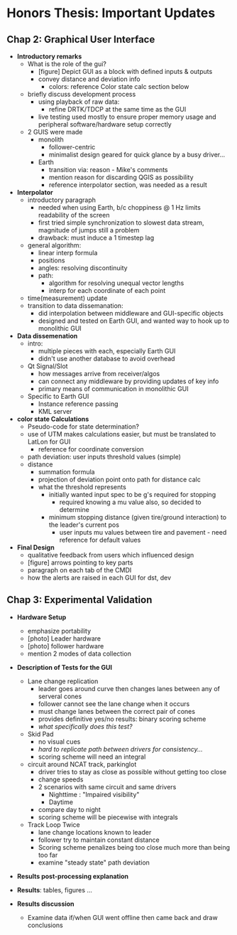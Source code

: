 <!-- Honors Thesis Outline
=====================

## Abstract ##
*What was done?*  

- A GUI was developed to aid in driver-assisted automated following  
- Error propagation in convoys was examined  

__*Why this paper is important [one line]*__  
*Why? What questions were answered?*  

- Are DRTK errors in a convoy the same from 1st vehicle to last as that from first vehicle to 2nd?  

*How was it done?*  
*What was learned?* [maybe not applicable except to error propagation]  

## Chap 1: Introduction/Background/DRTK  ##
- Introductory remarks
    - establish use case
        - convoy
        - where computation is carried out, which vehicles are aware of what
            - each pair's leader computes RPV
            - ideal for gui in all followers, finding the errors
    - mention other nav scenarios
        - swarm mapping
        - mention aerial scenarios
- Motivation - *why driver assistance is necessary*  
    - Convoys 
        - military
            - low visibility conditions
            - narrow path of safe travel (e.g., mines, cliffs, etc.)
        - commercial (tractor trailer)
            - saving money by drafting
            - increase number of vehicles on the road safely -> efficiency
            - driver fatigue, reduce drivers
    - Autonomous scenarios
        - MGV Leader + UGV Follower 
            - don't need driver assistance GUI, but it would help in developing the follower control algorithms
        - DRTK algorithms development
- Other L/F solutions
    - Vision
        - mono camera
            - Principle: size (px) of leader => distance
            - Drawbacks
        - stereo camera
            - Principle: depth from distance between cameras, image differences
            - Drawbacks
    - detection and ranging
        - sonar
            - get no position, only range
            - useless in noisy environments
        - Radar _most popular alternative to DRTK_
            - limited range
            - requires line-of-sight
        - lidar
            - Use of intensity measurement can help with other tasks (lanes)
            -  requires line-of sight
    - advantages of GPS-based
- What comes from DRTK - need to redo
    - TDCP - path accuracy
    - Lateral Dev
    - Distance (direct)
    - velocities   -->

Honors Thesis: Important Updates
================================

## Chap 2: Graphical User Interface ##
    
- __Introductory remarks__
    - What is the role of the gui?
        - [figure] Depict GUI as a block with defined inputs & outputs
        - convey distance and deviation info
            - colors: reference Color state calc section below
    - briefly discuss development process
        - using playback of raw data:
            - refine DRTK/TDCP at the same time as the GUI
        - live testing used mostly to ensure proper memory usage and peripheral software/hardware setup correctly
    -  2 GUIS were made
        -  monolith
            -  follower-centric
            -  minimalist design geared for quick glance by a busy driver...
        -  Earth
            -  transition via: reason - Mike's comments
            -  mention reason for discarding QGIS as possibility
            -  reference interpolator section, was needed as a result
- __Interpolator__
    - introductory paragraph
        - needed when using Earth, b/c choppiness @ 1 Hz limits readability of the screen
        - first tried simple synchronization to slowest data stream, magnitude of jumps still a problem
        - drawback: must induce a 1 timestep lag
    - general algorithm:
        - linear interp formula
        - positions
        - angles: resolving discontinuity
        - path:
            - algorithm for resolving unequal vector lengths
            - interp for each coordinate of each point
    - time(measurement) update
    - transition to data dissemanation:
        - did interpolation between middleware and GUI-specific objects
        - designed and tested on Earth GUI, and wanted way to hook up to monolithic GUI
- __Data dissemenation__
    - intro:
        - multiple pieces with each, especially Earth GUI
        - didn't use another database to avoid overhead
    - Qt Signal/Slot
        - how messages arrive from receiver/algos
        - can connect any middleware by providing updates of key info
        - primary means of communication in monolithic GUI
    - Specific to Earth GUI
        - Instance reference passing
        - KML server
- __color state Calculations__
    - Pseudo-code for state determination?
    - use of UTM makes calculations easier, but must be translated to LatLon for GUI
        - reference for coordinate conversion
    - path deviation: user inputs threshold values (simple)
    - distance
        - summation formula
        - projection of deviation point onto path for distance calc
        - what the threshold represents
            - initially wanted input spec to be g's required for stopping
                - required knowing a mu value also, so decided to determine
            - minimum stopping distance (given tire/ground interaction) to the leader's current pos
                - user inputs mu values between tire and pavement - need reference for default values
- __Final Design__
    - qualitative feedback from users which influenced design
    - [figure] arrows pointing to key parts
    - paragraph on each tab of the CMDI
    - how the alerts are raised in each GUI for dst, dev


## Chap 3: Experimental Validation

- __Hardware Setup__
    - emphasize portability
    - [photo] Leader hardware
    - [photo] follower hardware
    - mention 2 modes of data collection

- __Description of Tests for the GUI__
    - Lane change replication
        - leader goes around curve then changes lanes between any of serveral cones
        - follower cannot see the lane change when it occurs
        - must change lanes between the correct pair of cones
        - provides definitive yes/no results: binary scoring scheme
        - *what specifically does this test?*
    - Skid Pad
        - no visual cues
        - *hard to replicate path between drivers for consistency...*
        - scoring scheme will need an integral
    - circuit around NCAT track, parkinglot
        - driver tries to stay as close as possible without getting too close
        - change speeds
        - 2 scenarios with same circuit and same drivers
            - Nighttime : "Impaired visibility"
            - Daytime
        - compare day to night
        - scoring scheme will be piecewise with integrals
    - Track Loop Twice
        - lane change locations known to leader
        - follower try to maintain constant distance
        - Scoring scheme penalizes being too close much more than being too far
        - examine "steady state" path deviation
- __Results post-processing explanation__
- __Results__: tables, figures ...
- __Results discussion__
    - Examine data if/when GUI went offline then came back and draw conclusions




<!-- ## Chap 4: Extension to Longer Chains ##
- Daisy chain with a set configuration
- Simulate with 3 Vehicles, test?


## Chap 5: Conclusions ##
- Evaluation of DRTK in convoys
    - accuracy behavior
    -limitations
-  Future Work 
    - Very Long chains (~10 vehicles)
    - audible alerts for the colorblind-->
